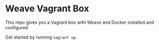 # Weave Vagrant Box

This repo gives you a Vagrant box with Weave and Docker installed and configured.

Get started by running `vagrant up`.